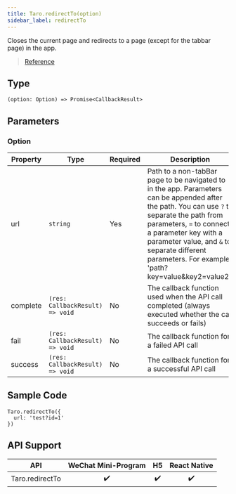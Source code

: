 ```yaml
---
title: Taro.redirectTo(option)
sidebar_label: redirectTo
---
```


Closes the current page and redirects to a page (except for the tabbar page) in the app.

> [Reference](https://developers.weixin.qq.com/miniprogram/en/dev/api/route/wx.redirectTo.html)

## Type

```tsx
(option: Option) => Promise<CallbackResult>
```

## Parameters

### Option

<table>
  <thead>
    <tr>
      <th>Property</th>
      <th>Type</th>
      <th style={{ textAlign: "center"}}>Required</th>
      <th>Description</th>
    </tr>
  </thead>
  <tbody>
    <tr>
      <td>url</td>
      <td><code>string</code></td>
      <td style={{ textAlign: "center"}}>Yes</td>
      <td>Path to a non-tabBar page to be navigated to in the app. Parameters can be appended after the path. You can use <code>?</code> to separate the path from parameters, <code>=</code> to connect a parameter key with a parameter value, and <code>&amp;</code> to separate different parameters. For example, 'path?key=value&key2=value2'.</td>
    </tr>
    <tr>
      <td>complete</td>
      <td><code>(res: CallbackResult) =&gt; void</code></td>
      <td style={{ textAlign: "center"}}>No</td>
      <td>The callback function used when the API call completed (always executed whether the call succeeds or fails)</td>
    </tr>
    <tr>
      <td>fail</td>
      <td><code>(res: CallbackResult) =&gt; void</code></td>
      <td style={{ textAlign: "center"}}>No</td>
      <td>The callback function for a failed API call</td>
    </tr>
    <tr>
      <td>success</td>
      <td><code>(res: CallbackResult) =&gt; void</code></td>
      <td style={{ textAlign: "center"}}>No</td>
      <td>The callback function for a successful API call</td>
    </tr>
  </tbody>
</table>

## Sample Code

```tsx
Taro.redirectTo({
  url: 'test?id=1'
})
```

## API Support

| API | WeChat Mini-Program | H5 | React Native |
| :---: | :---: | :---: | :---: |
| Taro.redirectTo | ✔️ | ✔️ | ✔️ |
